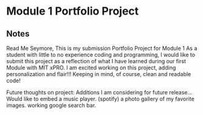 # Module 1 Portfolio Project
## Notes

Read Me Seymore,
This is my submission Portfolio Project for Module 1 
As a student with little to no experience coding and programming,
I would like to submit this project as a reflection of what I have learned during
our first Module with MIT xPRO. I am excited working on this project, adding personalization
and flair!!! Keeping in mind, of course, clean and readable code!

Future thoughts on project:
Additions I am considering for future release...
Would like to embed a music player. (spotify)
a photo gallery of my favorite images.
working google search bar.

